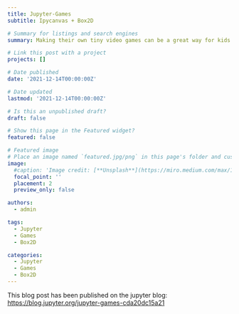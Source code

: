 ```yaml
---
title: Jupyter-Games
subtitle: Ipycanvas + Box2D

# Summary for listings and search engines
summary: Making their own tiny video games can be a great way for kids to learn programming in a playful matter. While Jupyter is widely used as a scientific and educational tool, Jupyter is seldom used as a platform for game development. In this blog post, we show how Jupyter can be used to develop tiny games based on Box2D. While Jupyter is language agnostic and kernels exist for many programming languages, we will focus on the Python programming language in this blog post.

# Link this post with a project
projects: []

# Date published
date: '2021-12-14T00:00:00Z'

# Date updated
lastmod: '2021-12-14T00:00:00Z'

# Is this an unpublished draft?
draft: false

# Show this page in the Featured widget?
featured: false

# Featured image
# Place an image named `featured.jpg/png` in this page's folder and customize its options here.
image:
  #caption: 'Image credit: [**Unsplash**](https://miro.medium.com/max/1400/1*gXbeqCDvKyaRySdAX6SnKg.png)'
  focal_point: ''
  placement: 2
  preview_only: false

authors:
  - admin

tags:
  - Jupyter
  - Games
  - Box2D

categories:
  - Jupyter
  - Games
  - Box2D
---
```



This blog post has been published on the jupyter blog: https://blog.jupyter.org/jupyter-games-cda20dc15a21